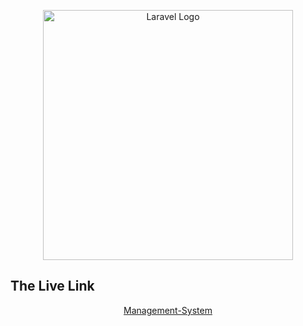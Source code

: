 <p align="center"><img src="https://raw.githubusercontent.com/laravel/art/master/logo-lockup/5%20SVG/2%20CMYK/1%20Full%20Color/laravel-logolockup-cmyk-red.svg" width="400" alt="Laravel Logo"></p>

## The Live Link

<p align="center"><a href="https://management-system.wuaze.com/login" target="_blank">Management-System</a></p>
